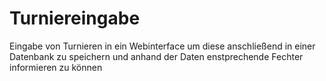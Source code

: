 Turniereingabe
==============

Eingabe von Turnieren in ein Webinterface um diese anschließend in einer Datenbank zu speichern und anhand der Daten enstprechende Fechter informieren zu können
